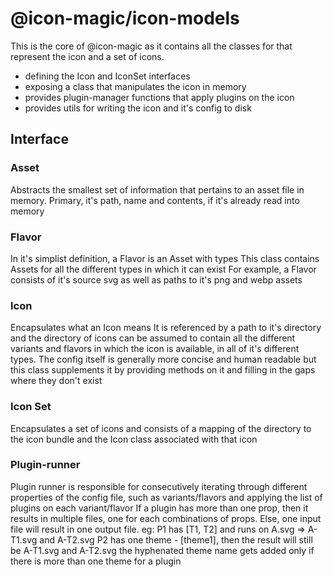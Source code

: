 # @icon-magic/icon-models

This is the core of @icon-magic as it contains all the classes for that
represent the icon and a set of icons.

- defining the Icon and IconSet interfaces
- exposing a class that manipulates the icon in memory
- provides plugin-manager functions that apply plugins on the icon
- provides utils for writing the icon and it's config to disk

## Interface

### Asset

Abstracts the smallest set of information that pertains to an asset file in
memory. Primary, it's path, name and contents, if it's already read into memory

### Flavor

In it's simplist definition, a Flavor is an Asset with types This class contains
Assets for all the different types in which it can exist For example, a Flavor
consists of it's source svg as well as paths to it's png and webp assets

### Icon

Encapsulates what an Icon means It is referenced by a path to it's directory and
the directory of icons can be assumed to contain all the different variants and
flavors in which the icon is available, in all of it's different types. The
config itself is generally more concise and human readable but this class
supplements it by providing methods on it and filling in the gaps where they
don't exist

### Icon Set

Encapsulates a set of icons and consists of a mapping of the directory to the
icon bundle and the Icon class associated with that icon

### Plugin-runner

Plugin runner is responsible for consecutively iterating through different
properties of the config file, such as variants/flavors and applying the list of
plugins on each variant/flavor If a plugin has more than one prop, then it
results in multiple files, one for each combinations of props. Else, one input
file will result in one output file. eg: P1 has [T1, T2] and runs on A.svg =>
A-T1.svg and A-T2.svg P2 has one theme - [theme1], then the result will still be
A-T1.svg and A-T2.svg the hyphenated theme name gets added only if there is more
than one theme for a plugin
